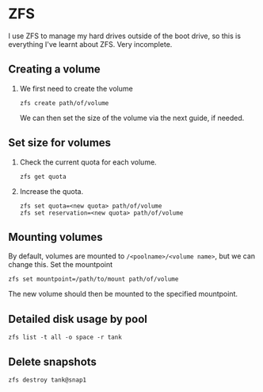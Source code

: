 # ZFS
I use ZFS to manage my hard drives outside of the boot drive, so this is everything I've learnt about ZFS. Very incomplete.

## Creating a volume
1. We first need to create the volume
    ```
    zfs create path/of/volume
    ```
    We can then set the size of the volume via the next guide, if needed.


## Set size for volumes
1. Check the current quota for each volume.
   ```
   zfs get quota
   ```
2. Increase the quota.
   ```
   zfs set quota=<new quota> path/of/volume
   zfs set reservation=<new quota> path/of/volume
   ```

## Mounting volumes
By default, volumes are mounted to `/<poolname>/<volume name>`, but we can change this.
Set the mountpoint
```
zfs set mountpoint=/path/to/mount path/of/volume
```
The new volume should then be mounted to the specified mountpoint.


## Detailed disk usage by pool
```
zfs list -t all -o space -r tank
```

## Delete snapshots
```
zfs destroy tank@snap1
```